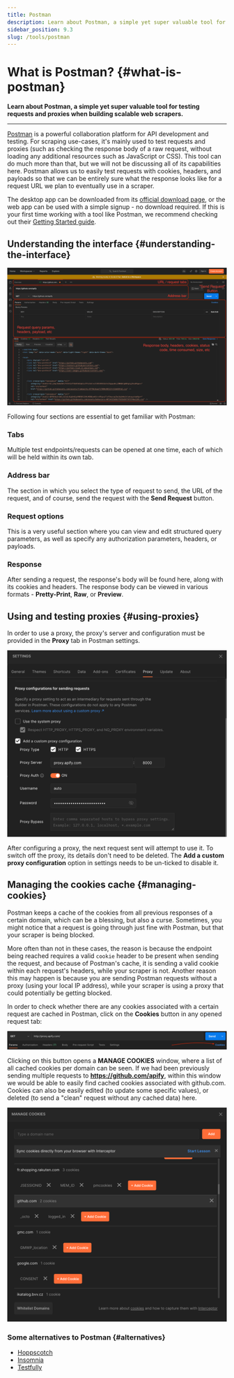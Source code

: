 ```yaml
---
title: Postman
description: Learn about Postman, a simple yet super valuable tool for testing requests and proxies when building scalable web scrapers.
sidebar_position: 9.3
slug: /tools/postman
---
```


# What is Postman? {#what-is-postman}

**Learn about Postman, a simple yet super valuable tool for testing requests and proxies when building scalable web scrapers.**

---

[Postman](https://www.postman.com/) is a powerful collaboration platform for API development and testing. For scraping use-cases, it's mainly used to test requests and proxies (such as checking the response body of a raw request, without loading any additional resources such as JavaScript or CSS). This tool can do much more than that, but we will not be discussing all of its capabilities here. Postman allows us to easily test requests with cookies, headers, and payloads so that we can be entirely sure what the response looks like for a request URL we plan to eventually use in a scraper.

The desktop app can be downloaded from its [official download page](https://www.postman.com/downloads/), or the web app can be used with a simple signup - no download required. If this is your first time working with a tool like Postman, we recommend checking out their [Getting Started guide](https://learning.postman.com/docs/getting-started/introduction/).

## Understanding the interface {#understanding-the-interface}

![A basic outline of Postman's interface](./images/postman-interface.png)

Following four sections are essential to get familiar with Postman:

### Tabs

Multiple test endpoints/requests can be opened at one time, each of which will be held within its own tab.

### Address bar

The section in which you select the type of request to send, the URL of the request, and of course, send the request with the **Send Request** button.

### Request options

This is a very useful section where you can view and edit structured query parameters, as well as specify any authorization parameters, headers, or payloads.

### Response

After sending a request, the response's body will be found here, along with its cookies and headers. The response body can be viewed in various formats - **Pretty-Print**, **Raw**, or **Preview**.

## Using and testing proxies {#using-proxies}

In order to use a proxy, the proxy's server and configuration must be provided in the **Proxy** tab in Postman settings.

![Proxy configuration in Postman settings](./images/postman-proxy.png)

After configuring a proxy, the next request sent will attempt to use it. To switch off the proxy, its details don't need to be deleted. The **Add a custom proxy configuration** option in settings needs to be un-ticked to disable it.

## Managing the cookies cache {#managing-cookies}

Postman keeps a cache of the cookies from all previous responses of a certain domain, which can be a blessing, but also a curse. Sometimes, you might notice that a request is going through just fine with Postman, but that your scraper is being blocked.

More often than not in these cases, the reason is because the endpoint being reached requires a valid `cookie` header to be present when sending the request, and because of Postman's cache, it is sending a valid cookie within each request's headers, while your scraper is not. Another reason this may happen is because you are sending Postman requests without a proxy (using your local IP address), while your scraper is using a proxy that could potentially be getting blocked.

In order to check whether there are any cookies associated with a certain request are cached in Postman, click on the **Cookies** button in any opened request tab:

![Button to view the cached cookies](./images/postman-cookies-button.png)

Clicking on this button opens a **MANAGE COOKIES** window, where a list of all cached cookies per domain can be seen. If we had been previously sending multiple requests to **https://github.com/apify**, within this window we would be able to easily find cached cookies associated with github.com. Cookies can also be easily edited (to update some specific values), or deleted (to send a "clean" request without any cached data) here.

![Managing cookies in Postman with the "MANAGE COOKIES" window](./images/postman-manage-cookies.png)

### Some alternatives to Postman {#alternatives}

- [Hoppscotch](https://hoppscotch.io/)
- [Insomnia](./insomnia.md)
- [Testfully](https://testfully.io/)
